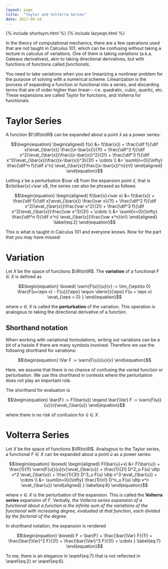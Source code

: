 ```yaml
---
layout: page
title:  "Taylor and Volterra Series"
date: 2017-09-20
---
```


{% include shortsym.html %}
{% include lazyeqn.html %}


In the theory of computational mechanics, there are a few operations used that
are not taught in Calculus 101, which can be confusing without taking a lecture
in calculus of variations. One of them is taking *variations* (a.k.a. Gateaux
derivatives), akin to taking directional derivatives, but with functions of
functions called *functionals*.

You need to take variations when you are linearizing a nonlinear problem for the
purpose of solving with a numerical scheme. Linearization is the process of
expanding a function or functional into a series, and discarding terms that are
of order higher than linear---i.e. quadratic, cubic, quartic, etc. These
expansions are called Taylor for functions, and Volterra for functionals.

# Taylor Series

A function $f:\IR\to\IR$ can be expanded about a point $\bar{x}$ as a power series:

$$\begin{equation}
  \begin{aligned}
    f(x) &= f(\bar{x}) + \frac{\dif f}{\dif x}\evat_{\bar{x}} \frac{(x-\bar{x})}{1!}
    + \frac{\dif^2 f}{\dif x^2}\evat_{\bar{x}}\frac{(x-\bar{x})^2}{2!}
    + \frac{\dif^3 f}{\dif x^3}\evat_{\bar{x}}\frac{(x-\bar{x})^3}{3!}
    + \cdots \\
    &= \suml{n=0}{\infty} \frac{\dif^n f}{\dif x^n} \evat_{\bar{x}}\frac{(x-\bar{x})^n}{n!}
  \end{aligned}
\end{equation}$$

Letting $x$ be a perturbation $\var x$ from the expansion point
$\bar{x}$, that is $x\to\bar{x}+\var x$, the series can also be phrased as follows

$$\begin{equation}
  \begin{aligned}
    f(\bar{x}+\var x) &= f(\bar{x}) + \frac{\dif f}{\dif x}\evat_{\bar{x}}
    \frac{\var x}{1!}
    + \frac{\dif^2 f}{\dif x^2}\evat_{\bar{x}}\frac{\var x^2}{2!}
    + \frac{\dif^3 f}{\dif x^3}\evat_{\bar{x}}\frac{\var x^3}{3!}
    + \cdots \\
    &= \suml{n=0}{\infty} \frac{\dif^n f}{\dif x^n} \evat_{\bar{x}}\frac{\var x^n}{n!}
  \end{aligned}
  \label{eq:2}
\end{equation}$$

This is what is taught in Calculus 101 and everyone knows. Now for the part that
you may have missed:

# Variation

Let $X$ be the space of functions $\IR\to\IR$. The **variation**
of a functional $F\in X$ is defined as

$$\begin{equation}
  \boxed{
    \varn{F(u)}{u}{v}
    := \lim_{\eps\to 0} \frac{F(u+\eps v) - F(u)}{\eps}
    \equiv \deriv{}{\eps} F(u + \eps v) \evat_{\eps = 0}
  }
\end{equation}$$

where $v \in X$ is called the **perturbation** of the variation. This
operation is analogous to taking the directional derivative of a function.

## Shorthand notation

When working with variational formulations, writing out variations can be a
bit of a hassle if there are many symbols involved. Therefore we use the
following shorthand for variations:

$$\begin{equation}
  \Var F := \varn{F(u)}{u}{v}
\end{equation}$$

Here, we assume that there is no chance of confusing the varied function or
perturbation. We use this shorthand in contexts where the perturbation does
not play an important role.

The shorthand for evaluation is

$$\begin{equation}
  \bar{F} := F(\bar{u})
  \eqand
  \bar{\Var} F := \varn{F(u)}{u}{v}\evat_{\bar{u}}
\end{equation}$$

where there is no risk of confusion for $\bar{u}\in X$.

# Volterra Series

Let $X$ be the space of functions $\IR\to\IR$. Analogous to the Taylor series,
a functional $F\in X$ can be expanded about a point $\bar{u}$ as a power series:

$$\begin{equation}
  \boxed{
    \begin{aligned}
      F(\bar{u}+v) &= F(\bar{u})
      + \frac{1}{1!} \varn{F(u)}{u}{v}\evat_{\bar{u}}
      + \frac{1}{2!} D^2_u F(u) \dtp v^2 \evat_{\bar{u}}
      + \frac{1}{3!} D^3_u F(u) \dtp v^3 \evat_{\bar{u}}
      + \cdots \\
      &= \suml{n=0}{\infty} \frac{1}{n!} D^n_u F(u) \dtp v^n \evat_{\bar{u}}
    \end{aligned}
  }
  \label{eq:6}
\end{equation}$$

where $v\in X$ is the perturbation of the expansion. This is called
the **Volterra series** expansion of $F$. Verbally, *the
Volterra series expansion of a functional about a function is the infinite sum of the
variations of the functional with increasing degree, evaluated at that function,
each divided by the factorial of the degree.*

In shorthand notation, the expansion is rendered

$$\begin{equation}
  \boxed{
    F = \bar{F}
    + \frac{\bar{\Var} F}{1!}
    + \frac{\bar{\Var}^2 F}{2!}
    + \frac{\bar{\Var}^3 F}{3!}
    + \cdots
  }
  \label{eq:7}
\end{equation}$$

To me, there is an elegance in \eqref{eq:7} that is not reflected in
\eqref{eq:2} or \eqref{eq:6}.



